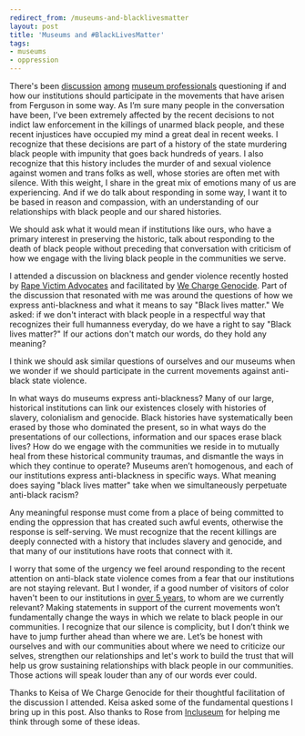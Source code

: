```yaml
---
redirect_from: /museums-and-blacklivesmatter
layout: post
title: 'Museums and #BlackLivesMatter'
tags:
- museums
- oppression
---
```

There's been [discussion](http://museumquestions.com/2014/12/08/should-museums-respond-to-the-grand-jury-verdicts-in-ferguson-and-new-york-city/) [among](http://www.museumcommons.com/2014/12/joint-statement-museum-bloggers-colleagues-ferguson-related-events.html) [museum professionals](https://twitter.com/search?q=%23museumsrespondtoferguson) questioning if and how our institutions should participate in the movements that have arisen from Ferguson in some way. As I’m sure many people in the conversation have been, I’ve been extremely affected by the recent decisions to not indict law enforcement in the killings of unarmed black people, and these recent injustices have occupied my mind a great deal in recent weeks. I recognize that these decisions are part of a history of the state murdering black people with impunity that goes back hundreds of years. I also recognize that this history includes the murder of and sexual violence against women and trans folks as well, whose stories are often met with silence. With this weight, I share in the great mix of emotions many of us are experiencing. And if we do talk about responding in some way, I want it to be based in reason and compassion, with an understanding of our relationships with black people and our shared histories.

We should ask what it would mean if institutions like ours, who have a primary interest in preserving the historic, talk about responding to the death of black people without preceding that conversation with criticism of how we engage with the living black people in the communities we serve. 

I attended a discussion on blackness and gender violence recently hosted by [Rape Victim Advocates](http://rapevictimadvocates.org/) and facilitated by [We Charge Genocide](http://wechargegenocide.org/). Part of the discussion that resonated with me was around the questions of how we express anti-blackness and what it means to say "Black lives matter." We asked: if we don't interact with black people in a respectful way that recognizes their full humanness everyday, do we have a right to say "Black lives matter?" If our actions don't match our words, do they hold any meaning?

I think we should ask similar questions of ourselves and our museums when we wonder if we should participate in the current movements against anti-black state violence. 

In what ways do museums express anti-blackness? Many of our large, historical institutions can link our existences closely with histories of slavery, colonialism and genocide. Black histories have systematically been erased by those who dominated the present, so in what ways do the presentations of our collections, information and our spaces erase black lives? How do we engage with the communities we reside in to mutually heal from these historical community traumas, and dismantle the ways in which they continue to operate? Museums aren’t homogenous, and each of our institutions express anti-blackness in specific ways. What meaning does saying "black lives matter" take when we simultaneously perpetuate anti-black racism?

Any meaningful response must come from a place of being committed to ending the oppression that has created such awful events, otherwise the response is self-serving. We must recognize that the recent killings are deeply connected with a history that includes slavery and genocide, and that many of our institutions have roots that connect with it. 

I worry that some of the urgency we feel around responding to the recent attention on anti-black state violence comes from a fear that our institutions are not staying relevant. But I wonder, if a good number of visitors of color haven't been to our institutions in [over 5 years](http://www.youtube.com/watch?v=8jG1vjPM-Ks&t=20m58s), to whom are we currently relevant? Making statements in support of the current movements won’t fundamentally change the ways in which we relate to black people in our communities. I recognize that our silence is complicity, but I don’t think we have to jump further ahead than where we are. Let’s be honest with ourselves and with our communities about where we need to criticize our selves, strengthen our relationships and let's work to build the trust that will help us grow sustaining relationships with black people in our communities. Those actions will speak louder than any of our words ever could. 

Thanks to Keisa of We Charge Genocide for their thoughtful facilitation of the discussion I attended. Keisa asked some of the fundamental questions I bring up in this post. Also thanks to Rose from [Incluseum](http://incluseum.com/) for helping me think through some of these ideas.

